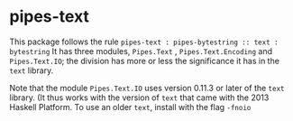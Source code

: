 pipes-text
==========

This package follows the rule `pipes-text : pipes-bytestring :: text : bytestring` It has three modules, `Pipes.Text` , `Pipes.Text.Encoding` and `Pipes.Text.IO`; the division has more or less the significance it has in the `text` library. 

Note that the module `Pipes.Text.IO` uses version 0.11.3 or later of the `text` library. (It thus works with the version of `text` that came with the 2013 Haskell Platform. To use an older `text`, install with the flag `-fnoio` 
